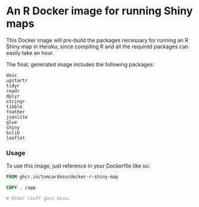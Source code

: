 # An R Docker image for running Shiny maps

This Docker image will pre-build the packages necessary for running an R Shiny map in Heroku, since compiling R and all the required packages can easily take an hour.

The final, generated image includes the following packages:
```
desc
upstartr
tidyr
readr
dplyr
stringr
tibble
feather
jsonlite
glue
shiny
bslib
leaflet
```

### Usage

To use this image, just reference in your Dockerfile like so:

```Dockerfile
FROM ghcr.io/tomcardoso/docker-r-shiny-map

COPY . /app

# Other stuff goes here…
```